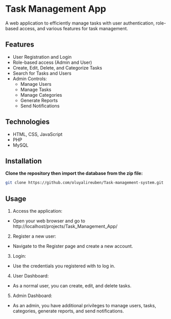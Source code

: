 # Task Management App

A web application to efficiently manage tasks with user authentication, role-based access, and various features for task management.

## Features

- User Registration and Login
- Role-based access (Admin and User)
- Create, Edit, Delete, and Categorize Tasks
- Search for Tasks and Users
- Admin Controls:
  - Manage Users
  - Manage Tasks
  - Manage Categories
  - Generate Reports
  - Send Notifications

## Technologies

- HTML, CSS, JavaScript
- PHP
- MySQL

## Installation

**Clone the repository then import the database from the zip file:**

   ```bash
   git clone https://github.com/oluyalireuben/Task-management-system.git
```
## Usage
1. Access the application:
- Open your web browser and go to http://localhost/projects/Task_Management_App/

2. Register a new user:
- Navigate to the Register page and create a new account.
  
3. Login:
 - Use the credentials you registered with to log in.

4. User Dashboard:
- As a normal user, you can create, edit, and delete tasks.

5. Admin Dashboard:
- As an admin, you have additional privileges to manage users, tasks, categories, generate reports, and send notifications.
